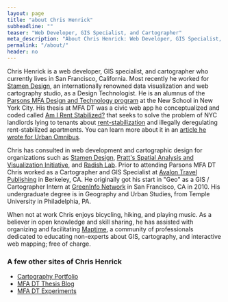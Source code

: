 ```yaml
---
layout: page
title: "about Chris Henrick"
subheadline: ""
teaser: "Web Developer, GIS Specialist, and Cartographer"
meta_description: "About Chris Henrick: Web Developer, GIS Specialist, and Cartographer"
permalink: "/about/"
header: no
---
```


Chris Henrick is a web developer, GIS specialist, and cartographer who currently lives in San Francisco, California. Most recently he worked for [Stamen Design](http://stamen.com/about/), an internationally renowned data visualization and web cartography studio, as a Design Technologist. He is an alumnus of the [Parsons MFA Design and Technology program](http://www.newschool.edu/parsons/mfa-design-technology/) at the New School in New York City. His thesis at MFA DT was a civic web app he conceptualized and coded called [Am I Rent Stabilized?](https://amirentstabilized.com) that seeks to solve the problem of NYC landlords lying to tenants about [rent-stabilization](http://www.nycrgb.org/html/resources/faq/rentstab.html#exactly) and illegally deregulating rent-stabilized apartments. You can learn more about it in an [article he wrote for Urban Omnibus](http://urbanomnibus.net/2015/05/using-open-data-to-strengthen-tenants-rights-activism/).

Chris has consulted in web development and cartographic design for organizations such as [Stamen Design](http://stamen.com/), [Pratt's Spatial Analysis and Visualization Initiative](https://www.pratt.edu/pratt-research-and-centers/spatial-analysis-visualization-initiative/), and [Radish Lab](http://radishlab.com/). Prior to attending Parsons MFA DT Chris worked as a Cartographer and GIS Specialist at [Avalon Travel Publishing](http://avalontravelbooks.com/) in Berkeley, CA. He originally got his start in "Geo" as a GIS / Cartographer Intern at [GreenInfo Network](http://www.greeninfo.org/) in San Francisco, CA in 2010. His undergraduate degree is in Geography and Urban Studies, from Temple University in Philadelphia, PA.

When not at work Chris enjoys bicycling, hiking, and playing music. As a believer in open knowledge and skill sharing, he has assisted with organizing and facilitating [Maptime](http://maptime.io/), a community of professionals dedicated to educating non-experts about GIS, cartography, and interactive web mapping; free of charge.

### A few other sites of Chris Henrick
- [Cartography Portfolio](http://chrishenrick.com/)
- [MFA DT Thesis Blog](http://clhenrick.github.io/thesis-blog/)
- [MFA DT Experiments](https://chenrickmfadt.wordpress.com/)
